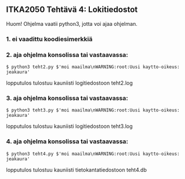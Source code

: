 ## ITKA2050 Tehtävä 4: Lokitiedostot

Huom! Ohjelma vaatii python3, jotta voi ajaa ohjelman.

### 1. ei vaadittu koodiesimerkkiä

### 2. aja ohjelma konsolissa tai vastaavassa:
```
$ python3 teht2.py $'moi maailma\nWARNING:root:Uusi kaytto-oikeus: jeakaura'
```
lopputulos tulostuu kauniisti logitiedostoon teht2.log

### 3. aja ohjelma konsolissa tai vastaavassa:
```
$ python3 teht3.py $'moi maailma\nWARNING:root:Uusi kaytto-oikeus: jeakaura'
```
lopputulos tulostuu kauniisti logitiedostoon teht3.log

### 4. aja ohjelma konsolissa tai vastaavassa:
```
$ python3 teht4.py $'moi maailma\nWARNING:root:Uusi kaytto-oikeus: jeakaura'
```
lopputulos tulostuu kauniisti tietokantatiedostoon teht4.db
